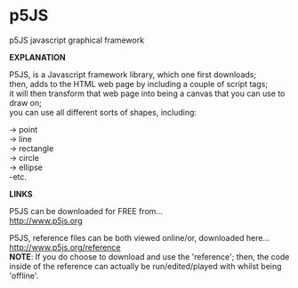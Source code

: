 # p5JS
p5JS javascript graphical framework  

**EXPLANATION**

P5JS, is a Javascript framework library, which one  first downloads;   
then, adds to the HTML web page by including a couple of script tags;  
it will then transform that web page into being a canvas that you can use to draw on;  
you can use all different sorts of shapes, including:     

-> point  
-> line  
-> rectangle  
-> circle  
-> ellipse  
-etc.  

**LINKS**

P5JS can be downloaded for FREE from...  
http://www.p5js.org  

P5JS, reference files can be both viewed online/or, downloaded here...    
http://www.p5js.org/reference  
**NOTE**: If you do choose to download and use the 'reference'; then, the code inside of the reference can actually be run/edited/played with whilst being 'offline'.



